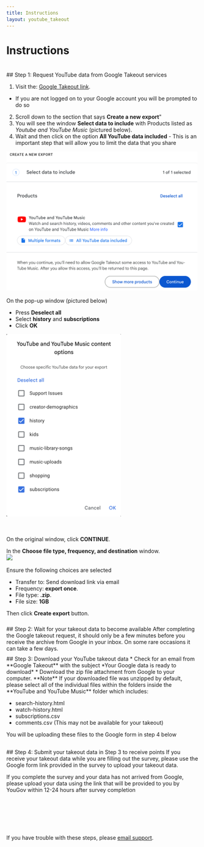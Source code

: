 ```yaml
---
title: Instructions
layout: youtube_takeout
---
```

<style>
/*ol li {padding-bottom:5px;}  */
  
</style>  
# Instructions
<div style="padding-top:20px;"></div>
## Step 1: Request YouTube data from Google Takeout services

1. Visit the: <a href="https://takeout.google.com/settings/takeout/custom/youtube" target="new">Google Takeout link</a>. 
  * If you are not logged on to your Google account you will be prompted to do so  
2. Scroll down to the section that says **Create a new export**"
3. You will see the window **Select data to include** with Products listed as *Youtube and YouTube Music* (pictured below).
4. Wait and then click on the option **All YouTube data included** - This is an important step that will allow you to limit the data that you share 

<img src="images/yt-select_options.png" width="500" style="margin:auto;">

On the pop-up window (pictured below)
* Press  **Deselect all**
* Select **history** and **subscriptions**
* Click  **OK**

<img src="images/yt-what_to_select_2.png" width="300" style="margin:auto;"><br/>
&nbsp;<br/>&nbsp;<br>

On the original window, click **CONTINUE**.

In the **Choose file type, frequency, and destination** window.<br/>
<img src="images/choose_file_type.png" width="600" style="margin:auto;"><br/>

Ensure the following choices are selected 
- Transfer to: Send download link via email
- Frequency: **export once**.
- File type: **.zip**.
- File size: **1GB** 

Then click **Create export** button.

<div style="padding-top:10px;"></div>
## Step 2: Wait for your takeout data to become available
After completing the Google takeout request, it should only be a few minutes before you receive the archive from Google in your inbox. On some rare occasions it can take a few days.
<div style="padding-top:10px;"></div>
## Step 3: Download your YouTube takeout data
* Check for an email from **Google Takeout** with the subject *Your Google data is ready to download*
* Download the zip file attachment from Google to your computer. 
**Note** 
If your downloaded file was unzipped by default, please select all of the individual files within the folders inside the **YouTube and YouTube Music** folder which includes:

* search-history.html
* watch-history.html
* subscriptions.csv 
* comments.csv (This may not be available for your takeout) 

You will be uploading these files to the Google form in step 4 below
<div style="padding-top:15px;"></div>
## Step 4: Submit your takeout data in Step 3 to receive points
If you receive your takeout data while you are filling out the survey, please use the Google form link provided in the survey to upload your takeout data.

If you complete the survey and your data has not arrived from Google, please upload your data using the link that will be provided to you by YouGov within 12-24 hours after survey completion 
<div style="padding-top:80px;"></div>

If you have trouble with these steps, please <a href="mailto:csmapsupport@nyu.edu">email support</a>. 



